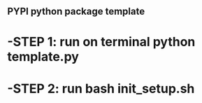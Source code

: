 ## PYPI python package template
# -STEP 1: run on terminal python template.py
# -STEP 2: run bash init_setup.sh 
